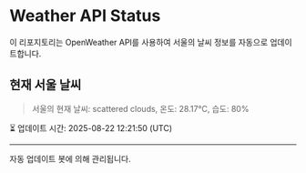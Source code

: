 
# Weather API Status

이 리포지토리는 OpenWeather API를 사용하여 서울의 날씨 정보를 자동으로 업데이트합니다.

## 현재 서울 날씨
> 서울의 현재 날씨: scattered clouds, 온도: 28.17°C, 습도: 80%

⏳ 업데이트 시간: 2025-08-22 12:21:50 (UTC)

---
자동 업데이트 봇에 의해 관리됩니다.
